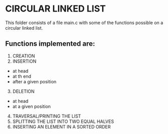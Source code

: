 # CIRCULAR LINKED LIST

This folder consists of a file main.c with some of the functions possible on a circular linked list.

## Functions implemented are:
1) CREATION
2) INSERTION
 - at head
 - at th end
 - after a given position
3) DELETION
 - at head
 - at a given position
4) TRAVERSAL/PRINTING THE LIST
5) SPLITTING THE LIST INTO TWO EQUAL HALVES
6) INSERTING AN ELEMENT IN A SORTED ORDER
